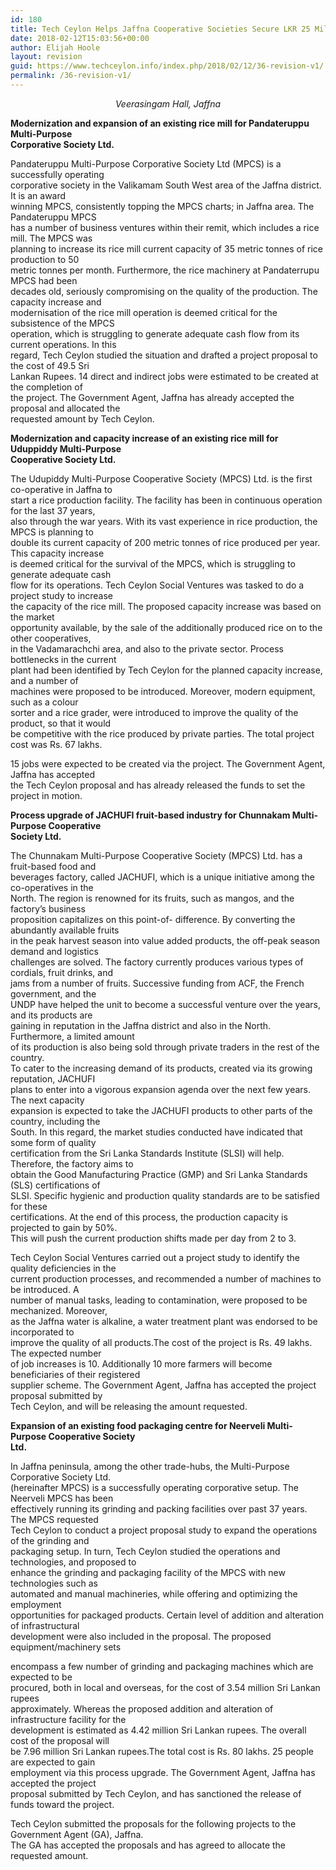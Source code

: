 ```yaml
---
id: 180
title: Tech Ceylon Helps Jaffna Cooperative Societies Secure LKR 25 Million Worth of Government Funds
date: 2018-02-12T15:03:56+00:00
author: Elijah Hoole
layout: revision
guid: https://www.techceylon.info/index.php/2018/02/12/36-revision-v1/
permalink: /36-revision-v1/
---
```

<p style="text-align: center;">
  <em>Veerasingam Hall, Jaffna</em>
</p>

**Modernization and expansion of an existing rice mill for Pandateruppu Multi-Purpose**  
**Corporative Society Ltd.**

Pandateruppu Multi-Purpose Corporative Society Ltd (MPCS) is a successfully operating  
corporative society in the Valikamam South West area of the Jaffna district. It is an award  
winning MPCS, consistently topping the MPCS charts; in Jaffna area. The Pandateruppu MPCS  
has a number of business ventures within their remit, which includes a rice mill. The MPCS was  
planning to increase its rice mill current capacity of 35 metric tonnes of rice production to 50  
metric tonnes per month. Furthermore, the rice machinery at Pandaterrupu MPCS had been  
decades old, seriously compromising on the quality of the production. The capacity increase and  
modernisation of the rice mill operation is deemed critical for the subsistence of the MPCS  
operation, which is struggling to generate adequate cash flow from its current operations. In this  
regard, Tech Ceylon studied the situation and drafted a project proposal to the cost of 49.5 Sri  
Lankan Rupees. 14 direct and indirect jobs were estimated to be created at the completion of  
the project. The Government Agent, Jaffna has already accepted the proposal and allocated the  
requested amount by Tech Ceylon.

**Modernization and capacity increase of an existing rice mill for Uduppiddy Multi-Purpose**  
**Cooperative Society Ltd.**

The Udupiddy Multi-Purpose Cooperative Society (MPCS) Ltd. is the first co-operative in Jaffna to  
start a rice production facility. The facility has been in continuous operation for the last 37 years,  
also through the war years. With its vast experience in rice production, the MPCS is planning to  
double its current capacity of 200 metric tonnes of rice produced per year. This capacity increase  
is deemed critical for the survival of the MPCS, which is struggling to generate adequate cash  
flow for its operations. Tech Ceylon Social Ventures was tasked to do a project study to increase  
the capacity of the rice mill. The proposed capacity increase was based on the market  
opportunity available, by the sale of the additionally produced rice on to the other cooperatives,  
in the Vadamarachchi area, and also to the private sector. Process bottlenecks in the current  
plant had been identified by Tech Ceylon for the planned capacity increase, and a number of  
machines were proposed to be introduced. Moreover, modern equipment, such as a colour  
sorter and a rice grader, were introduced to improve the quality of the product, so that it would  
be competitive with the rice produced by private parties. The total project cost was Rs. 67 lakhs.

15 jobs were expected to be created via the project. The Government Agent, Jaffna has accepted  
the Tech Ceylon proposal and has already released the funds to set the project in motion.

**Process upgrade of JACHUFI fruit-based industry for Chunnakam Multi-Purpose Cooperative**  
**Society Ltd.**

The Chunnakam Multi-Purpose Cooperative Society (MPCS) Ltd. has a fruit-based food and  
beverages factory, called JACHUFI, which is a unique initiative among the co-operatives in the  
North. The region is renowned for its fruits, such as mangos, and the factory’s business  
proposition capitalizes on this point-of- difference. By converting the abundantly available fruits  
in the peak harvest season into value added products, the off-peak season demand and logistics  
challenges are solved. The factory currently produces various types of cordials, fruit drinks, and  
jams from a number of fruits. Successive funding from ACF, the French government, and the  
UNDP have helped the unit to become a successful venture over the years, and its products are  
gaining in reputation in the Jaffna district and also in the North. Furthermore, a limited amount  
of its production is also being sold through private traders in the rest of the country.  
To cater to the increasing demand of its products, created via its growing reputation, JACHUFI  
plans to enter into a vigorous expansion agenda over the next few years. The next capacity  
expansion is expected to take the JACHUFI products to other parts of the country, including the  
South. In this regard, the market studies conducted have indicated that some form of quality  
certification from the Sri Lanka Standards Institute (SLSI) will help. Therefore, the factory aims to  
obtain the Good Manufacturing Practice (GMP) and Sri Lanka Standards (SLS) certifications of  
SLSI. Specific hygienic and production quality standards are to be satisfied for these  
certifications. At the end of this process, the production capacity is projected to gain by 50%.  
This will push the current production shifts made per day from 2 to 3.

Tech Ceylon Social Ventures carried out a project study to identify the quality deficiencies in the  
current production processes, and recommended a number of machines to be introduced. A  
number of manual tasks, leading to contamination, were proposed to be mechanized. Moreover,  
as the Jaffna water is alkaline, a water treatment plant was endorsed to be incorporated to  
improve the quality of all products.The cost of the project is Rs. 49 lakhs. The expected number  
of job increases is 10. Additionally 10 more farmers will become beneficiaries of their registered  
supplier scheme. The Government Agent, Jaffna has accepted the project proposal submitted by  
Tech Ceylon, and will be releasing the amount requested.

**Expansion of an existing food packaging centre for Neerveli Multi-Purpose Cooperative Society**  
**Ltd.**

In Jaffna peninsula, among the other trade-hubs, the Multi-Purpose Corporative Society Ltd.  
(hereinafter MPCS) is a successfully operating corporative setup. The Neerveli MPCS has been  
effectively running its grinding and packing facilities over past 37 years. The MPCS requested  
Tech Ceylon to conduct a project proposal study to expand the operations of the grinding and  
packaging setup. In turn, Tech Ceylon studied the operations and technologies, and proposed to  
enhance the grinding and packaging facility of the MPCS with new technologies such as  
automated and manual machineries, while offering and optimizing the employment  
opportunities for packaged products. Certain level of addition and alteration of infrastructural  
development were also included in the proposal. The proposed equipment/machinery sets

encompass a few number of grinding and packaging machines which are expected to be  
procured, both in local and overseas, for the cost of 3.54 million Sri Lankan rupees  
approximately. Whereas the proposed addition and alteration of infrastructure facility for the  
development is estimated as 4.42 million Sri Lankan rupees. The overall cost of the proposal will  
be 7.96 million Sri Lankan rupees.The total cost is Rs. 80 lakhs. 25 people are expected to gain  
employment via this process upgrade. The Government Agent, Jaffna has accepted the project  
proposal submitted by Tech Ceylon, and has sanctioned the release of funds toward the project.

Tech Ceylon submitted the proposals for the following projects to the Government Agent (GA), Jaffna.  
The GA has accepted the proposals and has agreed to allocate the requested amount.